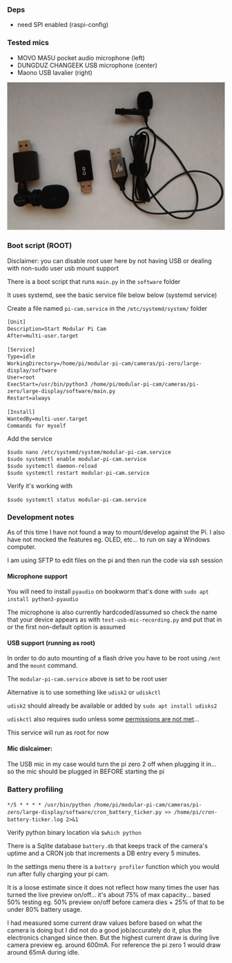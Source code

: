 ### Deps

- need SPI enabled (raspi-config)

### Tested mics

* MOVO MA5U pocket audio microphone (left)
* DUNGDUZ CHANGEEK USB microphone (center)
* Maono USB lavalier (right)

<img src="./mics.JPG"/>

### Boot script (ROOT)

Disclaimer: you can disable root user here by not having USB or dealing with non-sudo user usb mount support

There is a boot script that runs `main.py` in the `software` folder

It uses systemd, see the basic service file below below (systemd service)

Create a file named `pi-cam.service` in the `/etc/systemd/system/` folder

```
[Unit]
Description=Start Modular Pi Cam
After=multi-user.target

[Service]
Type=idle
WorkingDirectory=/home/pi/modular-pi-cam/cameras/pi-zero/large-display/software
User=root
ExecStart=/usr/bin/python3 /home/pi/modular-pi-cam/cameras/pi-zero/large-display/software/main.py
Restart=always

[Install]
WantedBy=multi-user.target
Commands for myself
```

Add the service

```
$sudo nano /etc/systemd/system/modular-pi-cam.service
$sudo systemctl enable modular-pi-cam.service
$sudo systemctl daemon-reload
$sudo systemctl restart modular-pi-cam.service
```

Verify it's working with

`$sudo systemctl status modular-pi-cam.service`

### Development notes

As of this time I have not found a way to mount/develop against the Pi. I also have not mocked the features eg. OLED, etc... to run on say a Windows computer.

I am using SFTP to edit files on the pi and then run the code via ssh session

#### Microphone support

You will need to install `pyaudio` on bookworm that's done with `sudo apt install python3-pyaudio`

The microphone is also currently hardcoded/assumed so check the name that your device appears as with `test-usb-mic-recording.py` and put that in or the first non-default option is assumed

#### USB support (running as root)

In order to do auto mounting of a flash drive you have to be root using `/mnt` and the `mount` command.

The `modular-pi-cam.service` above is set to be root user

Alternative is to use something like `udisk2` or `udiskctl`

`udisk2` should already be available or added by `sudo apt install udisks2`

`udiskctl` also requires sudo unless some [permissions are not met]('https://unix.stackexchange.com/a/738504/133821')...

This service will run as root for now

#### Mic dislcaimer:

The USB mic in my case would turn the pi zero 2 off when plugging it in... so the mic should be plugged in BEFORE starting the pi

### Battery profiling

`*/5 * * * * /usr/bin/python /home/pi/modular-pi-cam/cameras/pi-zero/large-display/software/cron_battery_ticker.py >> /home/pi/cron-battery-ticker.log 2>&1`

Verify python binary location via `$which python`

There is a Sqlite database `battery.db` that keeps track of the camera's uptime and a CRON job that increments a DB entry every 5 minutes.

In the settings menu there is a `battery profiler` function which you would run after fully charging your pi cam.

It is a loose estimate since it does not reflect how many times the user has turned the live preview on/off... it's about 75% of max capacity... based 50% testing eg. 50% preview on/off before camera dies + 25% of that to be under 80% battery usage.

I had measured some current draw values before based on what the camera is doing but I did not do a good job/accurately do it, plus the electronics changed since then. But the highest current draw is during live camera preview eg. around 600mA. For reference the pi zero 1 would draw around 65mA during idle.
